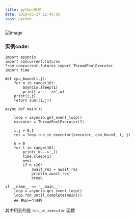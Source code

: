 ```yaml
---
title: python协程
date: 2019-05-27 12:40:03
tags: python
---
```


![image](https://images.pexels.com/photos/2363367/pexels-photo-2363367.jpeg?auto=compress&cs=tinysrgb&dpr=1&w=500)
### 实例code:

```
import asyncio
import concurrent.futures
from concurrent.futures import ThreadPoolExecutor
import time

def cpu_bound(i,j):
    for o in range(10):
        asyncio.sleep(1)
        print('a----->>',o)
    print(i,j)
    return sum((i,j))

async def main():

    loop = asyncio.get_event_loop()
    executor = ThreadPoolExecutor(1)

    i,j = 0,1
    res = loop.run_in_executor(executor, cpu_bound, i, j)

    n = 0
    for l in range(10):
        print('m--->',l)
        time.sleep(1)
        n+=l
        if n >20:
            await_res = await res
            print(n,await_res)
            break

if __name__ == '__main__':
    loop = asyncio.get_event_loop()
    loop.run_until_complete(main())
    ## 先起一个线程
```

其中用到的是 `run_in_executor` 函数
